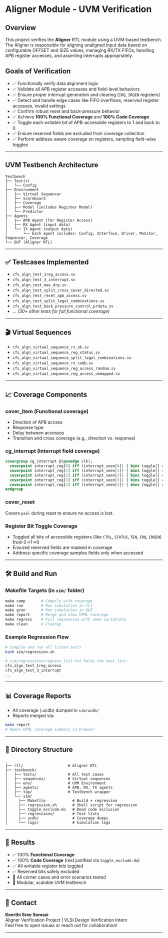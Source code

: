# Aligner Module - UVM Verification

## Overview

This project verifies the **Aligner** RTL module using a UVM-based testbench. The Aligner is responsible for aligning unaligned input data based on configurable OFFSET and SIZE values, managing RX/TX FIFOs, handling APB register accesses, and asserting interrupts appropriately.

## Goals of Verification

- ✅ Functionally verify data alignment logic
- ✅ Validate all APB register accesses and field-level behaviors
- ✅ Ensure proper interrupt generation and clearing (`IRQ`, `IRQEN` registers)
- ✅ Detect and handle edge cases like FIFO overflows, reserved register accesses, invalid settings
- ✅ Confirm robust reset and back-pressure behavior
- ✅ Achieve **100% Functional Coverage** and **100% Code Coverage**
- ✅ Toggle each writable bit of APB-accessible registers to 1 and back to 0
- ✅ Ensure reserved fields are excluded from coverage collection
- ✅ Perform address-aware coverage on registers, sampling field-wise toggles

---

## UVM Testbench Architecture

```
Testbench
├── Test(s)
│   └── Config
├── Environment
│   ├── Virtual Sequencer
│   ├── Scoreboard
│   ├── Coverage
│   ├── Model (includes Register Model)
│   └── Predictor
├── Agents
│   ├── APB Agent (for Register Access)
│   ├── RX Agent (input data)
│   └── TX Agent (output data)
│       └── Each agent includes: Config, Interface, Driver, Monitor, Sequencer, Coverage
└── DUT (Aligner RTL)
```

---

## ✅ Testcases Implemented

- `cfs_algn_test_1reg_access.sv`
- `cfs_algn_test_3_interrupt.sv`
- `cfs_algn_test_max_drp.sv`
- `cfs_algn_test_split_cross_cover_directed.sv`
- `cfs_algn_test_reset_apb_access.sv`
- `cfs_algn_test_split_legal_combinations.sv`
- `cfs_algn_test_back_pressure_control_prdata.sv`
- ... *(30+ other tests for full functional coverage)*

---

## 🎬 Virtual Sequences

- `cfs_algn_virtual_sequence_rx_ok.sv`
- `cfs_algn_virtual_sequence_reg_status.sv`
- `cfs_algn_virtual_sequence_split_legal_combinations.sv`
- `cfs_algn_virtual_sequence_rx_comb.sv`
- `cfs_algn_virtual_sequence_reg_access_random.sv`
- `cfs_algn_virtual_sequence_reg_access_unmapped.sv`

---

## 📈 Coverage Components

### cover\_item (Functional coverage)

- Direction of APB access
- Response type
- Delay between accesses
- Transition and cross coverage (e.g., direction vs. response)

### cg\_interrupt (Interrupt field coverage)

```systemverilog
covergroup cg_interrupt @(posedge clk);
  coverpoint interrupt_reg[0] iff (interrupt_seen[0]) { bins toggle[] = {1, 0}; } // RX_FIFO_EMPTY
  coverpoint interrupt_reg[1] iff (interrupt_seen[1]) { bins toggle[] = {1, 0}; } // RX_FIFO_FULL
  coverpoint interrupt_reg[2] iff (interrupt_seen[2]) { bins toggle[] = {1, 0}; } // TX_FIFO_EMPTY
  coverpoint interrupt_reg[3] iff (interrupt_seen[3]) { bins toggle[] = {1, 0}; } // TX_FIFO_FULL
  coverpoint interrupt_reg[4] iff (interrupt_seen[4]) { bins toggle[] = {1, 0}; } // INTERRUPT_DONE
endgroup
```

### cover\_reset

Covers `psel` during reset to ensure no access is lost.

### Register Bit Toggle Coverage

- Toggled all bits of accessible registers (like `CTRL`, `STATUS`, `TEN`, `IRQ`, `IRQEN`) from 0→1→0
- Ensured reserved fields are masked in coverage
- Address-specific coverage samples fields only when accessed

---

## 🛠️ Build and Run

### Makefile Targets (in `sim/` folder)

```makefile
make comp       # Compile with coverage
make run        # Run simulation in CLI
make grun       # Run simulation in GUI
make report     # Merge and view HTML coverage
make regress    # Full regression with seed variations
make clean      # Cleanup
```

### Example Regression Flow

```bash
# Compile and run all listed tests
bash sim/regression.sh

# sim/regressions/regress_list.txt holds the test list:
cfs_algn_test_1reg_access
cfs_algn_test_3_interrupt
...
```

---

## 📊 Coverage Reports

- All coverage (.ucdb) dumped in `sim/ucdb/`
- Reports merged via:

```bash
make report
# Opens HTML coverage summary in browser
```

---

## 📂 Directory Structure

```
.
├── rtl/                    # Aligner RTL
├── testbench/
│   ├── tests/              # All test cases
│   ├── sequences/          # Virtual sequences
│   ├── env/                # UVM Environment
│   ├── agents/             # APB, RX, TX agents
│   ├── top/                # Testbench wrapper
│   └── sim/
│     ├── Makefile            # Build + regression
│     ├── regression.sh       # Shell script for regression
│     ├── toggle_exclude.do   # Dead code exclusion
│     ├── regressions/        # Test lists
│     ├── ucdb/               # Coverage dumps
│     └── logs/               # Simulation logs
```

---

## 🏁 Results

- ✅ 100% **Functional Coverage**
- ✅ 100% **Code Coverage** (rest justified via `toggle_exclude.do`)
- ✅ All writable register bits toggled
- ✅ Reserved bits safely excluded
- 🧪 All corner cases and error scenarios tested
- 🧵 Modular, scalable UVM testbench

---

## 📧 Contact

**Keerthi Sree Somasi**\
Aligner Verification Project | VLSI Design Verification Intern\
Feel free to open issues or reach out for collaboration!

---

